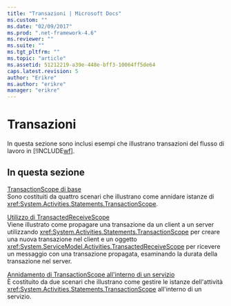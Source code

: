 ```yaml
---
title: "Transazioni | Microsoft Docs"
ms.custom: ""
ms.date: "02/09/2017"
ms.prod: ".net-framework-4.6"
ms.reviewer: ""
ms.suite: ""
ms.tgt_pltfrm: ""
ms.topic: "article"
ms.assetid: 51212219-a39e-448e-bff3-10064ff5de64
caps.latest.revision: 5
author: "Erikre"
ms.author: "erikre"
manager: "erikre"
---
```

# Transazioni
In questa sezione sono inclusi esempi che illustrano transazioni del flusso di lavoro in [!INCLUDE[wf](../../../../includes/wf-md.md)].  
  
## In questa sezione  
 [TransactionScope di base](../../../../docs/framework/windows-workflow-foundation/samples/basic-transactionscope.md)  
 Sono costituiti da quattro scenari che illustrano come annidare istanze di <xref:System.Activities.Statements.TransactionScope>.  
  
 [Utilizzo di TransactedReceiveScope](../../../../docs/framework/windows-workflow-foundation/samples/use-of-transactedreceivescope.md)  
 Viene illustrato come propagare una transazione da un client a un server utilizzando <xref:System.Activities.Statements.TransactionScope> per creare una nuova transazione nel client e un oggetto <xref:System.ServiceModel.Activities.TransactedReceiveScope> per ricevere un messaggio con una transazione propagata, esaminando la durata della transazione nel server.  
  
 [Annidamento di TransactionScope all'interno di un servizio](../../../../docs/framework/windows-workflow-foundation/samples/nesting-of-transactionscope-within-a-service.md)  
 È costituito da due scenari che illustrano come gestire le istanze dell'attività <xref:System.Activities.Statements.TransactionScope> all'interno di un servizio.